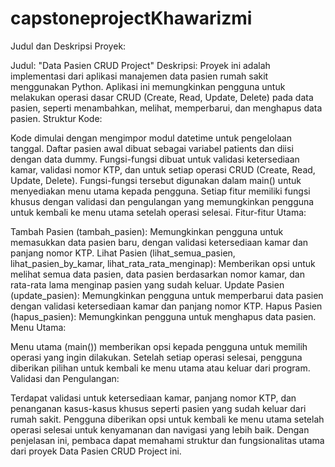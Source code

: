 # capstoneprojectKhawarizmi
Judul dan Deskripsi Proyek:

Judul: "Data Pasien CRUD Project"
Deskripsi: Proyek ini adalah implementasi dari aplikasi manajemen data pasien rumah sakit menggunakan Python. Aplikasi ini memungkinkan pengguna untuk melakukan operasi dasar CRUD (Create, Read, Update, Delete) pada data pasien, seperti menambahkan, melihat, memperbarui, dan menghapus data pasien.
Struktur Kode:

Kode dimulai dengan mengimpor modul datetime untuk pengelolaan tanggal.
Daftar pasien awal dibuat sebagai variabel patients dan diisi dengan data dummy.
Fungsi-fungsi dibuat untuk validasi ketersediaan kamar, validasi nomor KTP, dan untuk setiap operasi CRUD (Create, Read, Update, Delete).
Fungsi-fungsi tersebut digunakan dalam main() untuk menyediakan menu utama kepada pengguna.
Setiap fitur memiliki fungsi khusus dengan validasi dan pengulangan yang memungkinkan pengguna untuk kembali ke menu utama setelah operasi selesai.
Fitur-fitur Utama:

Tambah Pasien (tambah_pasien): Memungkinkan pengguna untuk memasukkan data pasien baru, dengan validasi ketersediaan kamar dan panjang nomor KTP.
Lihat Pasien (lihat_semua_pasien, lihat_pasien_by_kamar, lihat_rata_rata_menginap): Memberikan opsi untuk melihat semua data pasien, data pasien berdasarkan nomor kamar, dan rata-rata lama menginap pasien yang sudah keluar.
Update Pasien (update_pasien): Memungkinkan pengguna untuk memperbarui data pasien dengan validasi ketersediaan kamar dan panjang nomor KTP.
Hapus Pasien (hapus_pasien): Memungkinkan pengguna untuk menghapus data pasien.
Menu Utama:

Menu utama (main()) memberikan opsi kepada pengguna untuk memilih operasi yang ingin dilakukan.
Setelah setiap operasi selesai, pengguna diberikan pilihan untuk kembali ke menu utama atau keluar dari program.
Validasi dan Pengulangan:

Terdapat validasi untuk ketersediaan kamar, panjang nomor KTP, dan penanganan kasus-kasus khusus seperti pasien yang sudah keluar dari rumah sakit.
Pengguna diberikan opsi untuk kembali ke menu utama setelah operasi selesai untuk kenyamanan dan navigasi yang lebih baik.
Dengan penjelasan ini, pembaca dapat memahami struktur dan fungsionalitas utama dari proyek Data Pasien CRUD Project ini.
